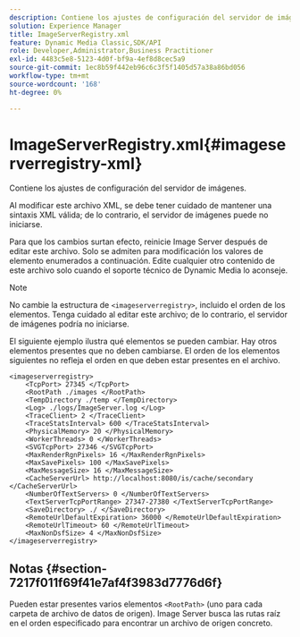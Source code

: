 ```yaml
---
description: Contiene los ajustes de configuración del servidor de imágenes.
solution: Experience Manager
title: ImageServerRegistry.xml
feature: Dynamic Media Classic,SDK/API
role: Developer,Administrator,Business Practitioner
exl-id: 4483c5e8-5123-4d0f-bf9a-4ef8d8cec5a9
source-git-commit: 1ec8b59f442eb96c6c3f5f1405d57a38a86bd056
workflow-type: tm+mt
source-wordcount: '168'
ht-degree: 0%

---
```


# ImageServerRegistry.xml{#imageserverregistry-xml}

Contiene los ajustes de configuración del servidor de imágenes.

Al modificar este archivo XML, se debe tener cuidado de mantener una sintaxis XML válida; de lo contrario, el servidor de imágenes puede no iniciarse.

Para que los cambios surtan efecto, reinicie Image Server después de editar este archivo. Solo se admiten para modificación los valores de elemento enumerados a continuación. Edite cualquier otro contenido de este archivo solo cuando el soporte técnico de Dynamic Media lo aconseje.

>[!NOTE]
>
>No cambie la estructura de `<imageserverregistry>`, incluido el orden de los elementos. Tenga cuidado al editar este archivo; de lo contrario, el servidor de imágenes podría no iniciarse.

El siguiente ejemplo ilustra qué elementos se pueden cambiar. Hay otros elementos presentes que no deben cambiarse. El orden de los elementos siguientes no refleja el orden en que deben estar presentes en el archivo.

```
<imageserverregistry>
    <TcpPort> 27345 </TcpPort>    
    <RootPath ./images </RootPath>
    <TempDirectory ./temp </TempDirectory>
    <Log> ./logs/ImageServer.log </Log>
    <TraceClient> 2 </TraceClient>
    <TraceStatsInterval> 600 </TraceStatsInterval>
    <PhysicalMemory> 20 </PhysicalMemory>
    <WorkerThreads> 0 </WorkerThreads>
    <SVGTcpPort> 27346 </SVGTcpPort>
    <MaxRenderRgnPixels> 16 </MaxRenderRgnPixels>
    <MaxSavePixels> 100 </MaxSavePixels>
    <MaxMessageSize> 16 </MaxMessageSize>
    <CacheServerUrl> http://localhost:8080/is/cache/secondary </CacheServerUrl>
    <NumberOfTextServers> 0 </NumberOfTextServers>
    <TextServerTcpPortRange> 27347-27380 </TextServerTcpPortRange>
    <SaveDirectory> ./ </SaveDirectory>
    <RemoteUrlDefaultExpiration> 36000 </RemoteUrlDefaultExpiration>
    <RemoteUrlTimeout> 60 </RemoteUrlTimeout>
    <MaxNonDsfSize> 4 </MaxNonDsfSize>
</imageserverregistry>
```

## Notas {#section-7217f011f69f41e7af4f3983d7776d6f}

Pueden estar presentes varios elementos `<RootPath>` (uno para cada carpeta de archivo de datos de origen). Image Server busca las rutas raíz en el orden especificado para encontrar un archivo de origen concreto.
